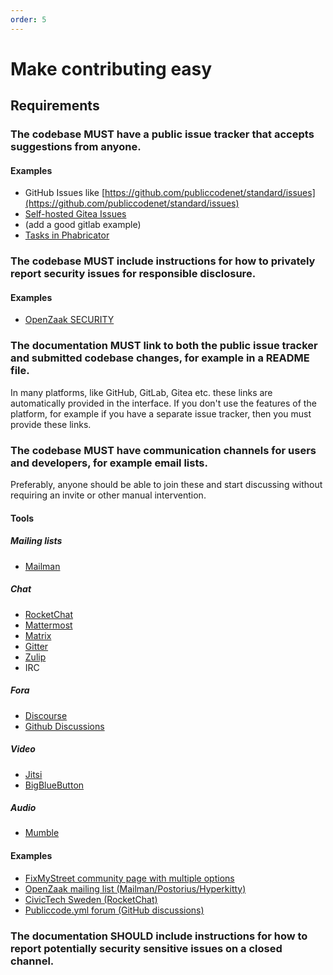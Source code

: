 ```yaml
---
order: 5
---
```

# Make contributing easy

<!-- SPDX-License-Identifier: CC0-1.0 -->
<!-- written in 2022 by The Foundation for Public Code <info@publiccode.net> -->

## Requirements

### The codebase MUST have a public issue tracker that accepts suggestions from anyone.

#### Examples

* GitHub Issues like [https://github.com/publiccodenet/standard/issues](https://github.com/publiccodenet/standard/issues)
* [Self-hosted Gitea Issues](https://git.fsfe.org/FSFE/fsfe-website/issues)
* (add a good gitlab example)
* [Tasks in Phabricator](https://phabricator.wikimedia.org/maniphest/)

### The codebase MUST include instructions for how to privately report security issues for responsible disclosure.

#### Examples

* [OpenZaak SECURITY](https://github.com/open-zaak/open-zaak/blob/main/SECURITY.rst)

### The documentation MUST link to both the public issue tracker and submitted codebase changes, for example in a README file.

In many platforms, like GitHub, GitLab, Gitea etc. these links are automatically provided in the interface. If you don't use the features of the platform, for example if you have a separate issue tracker, then you must provide these links.

### The codebase MUST have communication channels for users and developers, for example email lists.

Preferably, anyone should be able to join these and start discussing without requiring an invite or other manual intervention.

#### Tools

##### Mailing lists

* [Mailman](http://list.org/)

##### Chat

* [RocketChat](https://rocket.chat/)
* [Mattermost](https://mattermost.com/)
* [Matrix](https://matrix.org/)
* [Gitter](https://gitter.im/)
* [Zulip](https://zulip.com/)
* IRC

##### Fora

* [Discourse](https://www.discourse.org/)
* [Github Discussions](https://docs.github.com/en/discussions)

##### Video

* [Jitsi](https://jitsi.org/)
* [BigBlueButton](https://bigbluebutton.org/)

##### Audio

* [Mumble](https://www.mumble.info/)

#### Examples

* [FixMyStreet community page with multiple options](https://fixmystreet.org/community/)
* [OpenZaak mailing list (Mailman/Postorius/Hyperkitty)](https://lists.publiccode.net/mailman/postorius/lists/openzaak-discuss.lists.publiccode.net/)
* [CivicTech Sweden (RocketChat)](https://chat.civictech.se/home)
* [Publiccode.yml forum (GitHub discussions)](https://github.com/publiccodeyml/publiccode.yml/discussions)

### The documentation SHOULD include instructions for how to report potentially security sensitive issues on a closed channel.

